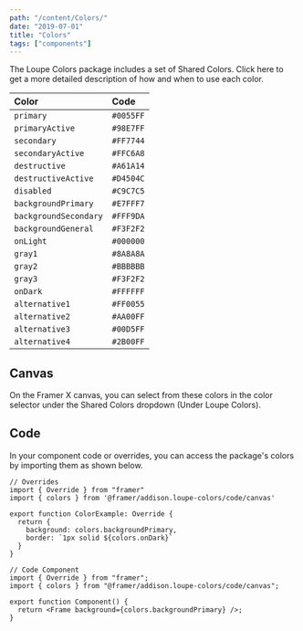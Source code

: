 ```yaml
---
path: "/content/Colors/"
date: "2019-07-01"
title: "Colors"
tags: ["components"]
---
```


The Loupe Colors package includes a set of Shared Colors. Click here to get a more detailed description of how and when to use each color.

| Color                 | Code      |
| :-------------------- | :-------- |
| `primary`             | `#0055FF` |
| `primaryActive`       | `#98E7FF` |
| `secondary`           | `#FF7744` |
| `secondaryActive`     | `#FFC6A8` |
| `destructive`         | `#A61A14` |
| `destructiveActive`   | `#D4504C` |
| `disabled`            | `#C9C7C5` |
| `backgroundPrimary`   | `#E7FFF7` |
| `backgroundSecondary` | `#FFF9DA` |
| `backgroundGeneral`   | `#F3F2F2` |
| `onLight`             | `#000000` |
| `gray1`               | `#8A8A8A` |
| `gray2`               | `#BBBBBB` |
| `gray3`               | `#F3F2F2` |
| `onDark`              | `#FFFFFF` |
| `alternative1`        | `#FF0055` |
| `alternative2`        | `#AA00FF` |
| `alternative3`        | `#00D5FF` |
| `alternative4`        | `#2B00FF` |

## Canvas

On the Framer X canvas, you can select from these colors in the color selector
under the Shared Colors dropdown (Under Loupe Colors).

## Code

In your component code or overrides, you can access the package's colors by
importing them as shown below.

```tsx
// Overrides
import { Override } from "framer"
import { colors } from '@framer/addison.loupe-colors/code/canvas'

export function ColorExample: Override {
  return {
    background: colors.backgroundPrimary,
    border: `1px solid ${colors.onDark}`
  }
}
```

```tsx
// Code Component
import { Override } from "framer";
import { colors } from "@framer/addison.loupe-colors/code/canvas";

export function Component() {
  return <Frame background={colors.backgroundPrimary} />;
}
```
